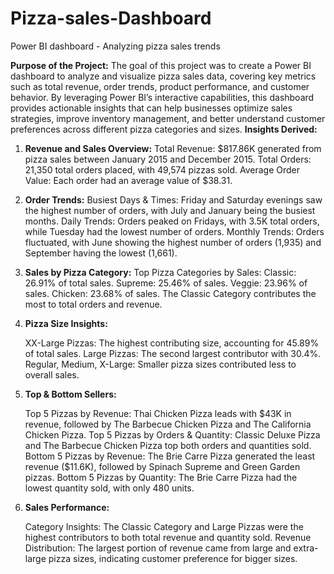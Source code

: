 # Pizza-sales-Dashboard
Power BI dashboard - Analyzing pizza sales trends

**Purpose of the Project:**
The goal of this project was to create a Power BI dashboard to analyze and visualize pizza sales data, covering key metrics such as total revenue, order trends, product performance, and customer behavior. By leveraging Power BI’s interactive capabilities, this dashboard provides actionable insights that can help businesses optimize sales strategies, improve inventory management, and better understand customer preferences across different pizza categories and sizes.
**Insights Derived:**
1. **Revenue and Sales Overview:**
      Total Revenue: $817.86K generated from pizza sales between January 2015 and December 2015.
      Total Orders: 21,350 total orders placed, with 49,574 pizzas sold.
      Average Order Value: Each order had an average value of $38.31.
2. **Order Trends:**
           Busiest Days & Times: Friday and Saturday evenings saw the highest number of orders, with July and January being the busiest months.
           Daily Trends: Orders peaked on Fridays, with 3.5K total orders, while Tuesday had the lowest number of orders.
           Monthly Trends: Orders fluctuated, with June showing the highest number of orders (1,935) and September having the lowest (1,661).
3. **Sales by Pizza Category:**
     Top Pizza Categories by Sales:
     Classic: 26.91% of total sales.
     Supreme: 25.46% of sales.
     Veggie: 23.96% of sales.
     Chicken: 23.68% of sales.
   The Classic Category contributes the most to total orders and revenue.
4. **Pizza Size Insights:**

     XX-Large Pizzas: The highest contributing size, accounting for 45.89% of total sales.
     Large Pizzas: The second largest contributor with 30.4%.
     Regular, Medium, X-Large: Smaller pizza sizes contributed less to overall sales.
5. **Top & Bottom Sellers:**

    Top 5 Pizzas by Revenue:
         Thai Chicken Pizza leads with $43K in revenue, followed by The Barbecue Chicken Pizza and The California Chicken Pizza.
    Top 5 Pizzas by Orders & Quantity:
         Classic Deluxe Pizza and The Barbecue Chicken Pizza top both orders and quantities sold.
    Bottom 5 Pizzas by Revenue:
         The Brie Carre Pizza generated the least revenue ($11.6K), followed by Spinach Supreme and Green Garden pizzas.
    Bottom 5 Pizzas by Quantity:
         The Brie Carre Pizza had the lowest quantity sold, with only 480 units.
6. **Sales Performance:**

    Category Insights: The Classic Category and Large Pizzas were the highest contributors to both total revenue and quantity sold.
    Revenue Distribution: The largest portion of revenue came from large and extra-large pizza sizes, indicating customer preference for bigger sizes.
